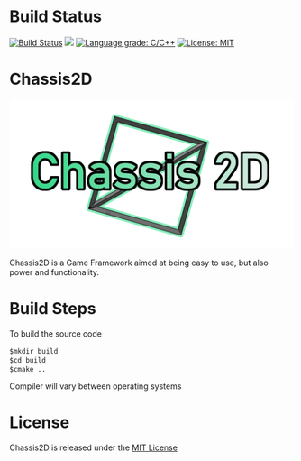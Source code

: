 # Build Status
[![Build Status](https://travis-ci.com/YamiOG/Chassis2D.svg?branch=master)](https://travis-ci.com/YamiOG/Chassis2D)
[![](https://img.shields.io/github/last-commit/YamiOG/Chassis2D.svg)](https://github.com/YamiOG/Chassis2D/commits/master)
[![Language grade: C/C++](https://img.shields.io/lgtm/grade/cpp/g/YamiOG/Chassis2D.svg?logo=lgtm&logoWidth=18)](https://lgtm.com/projects/g/YamiOG/Chassis2D/context:cpp)
[![License: MIT](https://img.shields.io/github/license/YamiOG/Chassis2D.svg)](https://opensource.org/licenses/MIT)

# Chassis2D
![Official logo](icon1.png "Official Logo")

Chassis2D is a Game Framework aimed at being easy to use, but also power and functionality. 

# Build Steps

To build the source code

    $mkdir build
    $cd build
    $cmake ..

Compiler will vary between operating systems

# License

Chassis2D is released under the [MIT License](https://opensource.org/licenses/MIT)

